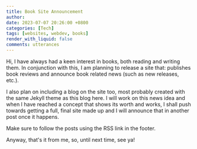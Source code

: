 ```yaml
---
title: Book Site Announcement
author: 
date: 2023-07-07 20:26:00 +0800
categories: [Tech]
tags: [websites, webdev, books]
render_with_liquid: false
comments: utterances
---
```


Hi, I have always had a keen interest in books, both reading and writing them. In conjunction with this, I am planning to release a site that: publishes book reviews and announce book related news (such as new releases, etc.).

I also plan on including a blog on the site too, most probably created with the same Jekyll theme as this blog here. I will work on this news idea and when I have reached a concept that shows its worth and works, I shall push towards getting a full, final site made up and I will announce that in another post once it happens.

Make sure to follow the posts using the RSS link in the footer.

Anyway, that's it from me, so, until next time, see ya!

<script src="https://utteranc.es/client.js" repo="LinuxGamer/sitebeta" issue-term="pathname" theme="github-dark" crossorigin="anonymous" async> </script> 
